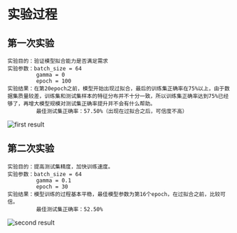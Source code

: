 # 实验过程

## 第一次实验
    实验目的：验证模型拟合能力是否满足需求
    实验参数：batch_size = 64
             gamma = 0
             epoch = 100
    实验结果：在第20epoch之前，模型开始出现过拟合，最后的训练集正确率在75%以上，由于数据集质量较差，训练集和测试集样本的特征分布并不十分一致，所以训练集正确率达到75%已经够了，再增大模型规模对测试集正确率提升并不会有什么帮助。
             最佳测试集正确率：57.50%（出现在过拟合之后，可信度不高）
![first result](https://github.com/zysc1996/ImageClassification/blob/master/Stage_3%20Multi-classification/train%20and%20val%20loss%20vs%20epoches%201.jpg)
## 第二次实验
    实验目的：提高测试集精度，加快训练速度。
    实验参数：batch_size = 64
             gamma = 0.1
             epoch = 30
    实验结果：模型训练的过程基本平稳，最佳模型参数为第16个epoch，在过拟合之前，比较可信。
             最佳测试集正确率：52.50%
![second result](https://github.com/zysc1996/ImageClassification/blob/master/Stage_3%20Multi-classification/train%20and%20val%20loss%20vs%20epoches%202.jpg)